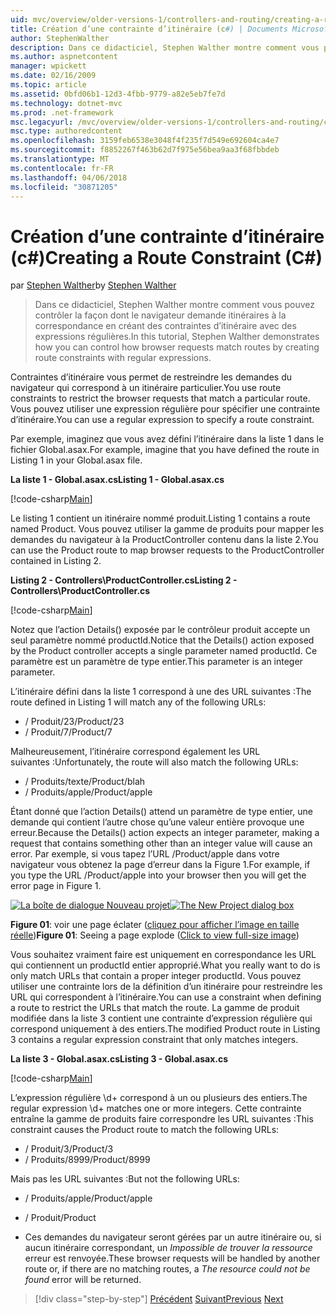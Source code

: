 ```yaml
---
uid: mvc/overview/older-versions-1/controllers-and-routing/creating-a-route-constraint-cs
title: Création d’une contrainte d’itinéraire (c#) | Documents Microsoft
author: StephenWalther
description: Dans ce didacticiel, Stephen Walther montre comment vous pouvez contrôler la façon dont le navigateur demande itinéraires à la correspondance en créant des contraintes d’itinéraire avec des expressions régulières.
ms.author: aspnetcontent
manager: wpickett
ms.date: 02/16/2009
ms.topic: article
ms.assetid: 0bfd06b1-12d3-4fbb-9779-a82e5eb7fe7d
ms.technology: dotnet-mvc
ms.prod: .net-framework
msc.legacyurl: /mvc/overview/older-versions-1/controllers-and-routing/creating-a-route-constraint-cs
msc.type: authoredcontent
ms.openlocfilehash: 3159feb6538e3048f4f235f7d549e692604ca4e7
ms.sourcegitcommit: f8852267f463b62d7f975e56bea9aa3f68fbbdeb
ms.translationtype: MT
ms.contentlocale: fr-FR
ms.lasthandoff: 04/06/2018
ms.locfileid: "30871205"
---
```

<a name="creating-a-route-constraint-c"></a><span data-ttu-id="a436e-103">Création d’une contrainte d’itinéraire (c#)</span><span class="sxs-lookup"><span data-stu-id="a436e-103">Creating a Route Constraint (C#)</span></span>
====================
<span data-ttu-id="a436e-104">par [Stephen Walther](https://github.com/StephenWalther)</span><span class="sxs-lookup"><span data-stu-id="a436e-104">by [Stephen Walther](https://github.com/StephenWalther)</span></span>

> <span data-ttu-id="a436e-105">Dans ce didacticiel, Stephen Walther montre comment vous pouvez contrôler la façon dont le navigateur demande itinéraires à la correspondance en créant des contraintes d’itinéraire avec des expressions régulières.</span><span class="sxs-lookup"><span data-stu-id="a436e-105">In this tutorial, Stephen Walther demonstrates how you can control how browser requests match routes by creating route constraints with regular expressions.</span></span>


<span data-ttu-id="a436e-106">Contraintes d’itinéraire vous permet de restreindre les demandes du navigateur qui correspond à un itinéraire particulier.</span><span class="sxs-lookup"><span data-stu-id="a436e-106">You use route constraints to restrict the browser requests that match a particular route.</span></span> <span data-ttu-id="a436e-107">Vous pouvez utiliser une expression régulière pour spécifier une contrainte d’itinéraire.</span><span class="sxs-lookup"><span data-stu-id="a436e-107">You can use a regular expression to specify a route constraint.</span></span>

<span data-ttu-id="a436e-108">Par exemple, imaginez que vous avez défini l’itinéraire dans la liste 1 dans le fichier Global.asax.</span><span class="sxs-lookup"><span data-stu-id="a436e-108">For example, imagine that you have defined the route in Listing 1 in your Global.asax file.</span></span>

<span data-ttu-id="a436e-109">**La liste 1 - Global.asax.cs**</span><span class="sxs-lookup"><span data-stu-id="a436e-109">**Listing 1 - Global.asax.cs**</span></span>

[!code-csharp[Main](creating-a-route-constraint-cs/samples/sample1.cs)]

<span data-ttu-id="a436e-110">Le listing 1 contient un itinéraire nommé produit.</span><span class="sxs-lookup"><span data-stu-id="a436e-110">Listing 1 contains a route named Product.</span></span> <span data-ttu-id="a436e-111">Vous pouvez utiliser la gamme de produits pour mapper les demandes du navigateur à la ProductController contenu dans la liste 2.</span><span class="sxs-lookup"><span data-stu-id="a436e-111">You can use the Product route to map browser requests to the ProductController contained in Listing 2.</span></span>

<span data-ttu-id="a436e-112">**Listing 2 - Controllers\ProductController.cs**</span><span class="sxs-lookup"><span data-stu-id="a436e-112">**Listing 2 - Controllers\ProductController.cs**</span></span>

[!code-csharp[Main](creating-a-route-constraint-cs/samples/sample2.cs)]

<span data-ttu-id="a436e-113">Notez que l’action Details() exposée par le contrôleur produit accepte un seul paramètre nommé productId.</span><span class="sxs-lookup"><span data-stu-id="a436e-113">Notice that the Details() action exposed by the Product controller accepts a single parameter named productId.</span></span> <span data-ttu-id="a436e-114">Ce paramètre est un paramètre de type entier.</span><span class="sxs-lookup"><span data-stu-id="a436e-114">This parameter is an integer parameter.</span></span>

<span data-ttu-id="a436e-115">L’itinéraire défini dans la liste 1 correspond à une des URL suivantes :</span><span class="sxs-lookup"><span data-stu-id="a436e-115">The route defined in Listing 1 will match any of the following URLs:</span></span>

- <span data-ttu-id="a436e-116">/ Produit/23</span><span class="sxs-lookup"><span data-stu-id="a436e-116">/Product/23</span></span>
- <span data-ttu-id="a436e-117">/ Produit/7</span><span class="sxs-lookup"><span data-stu-id="a436e-117">/Product/7</span></span>

<span data-ttu-id="a436e-118">Malheureusement, l’itinéraire correspond également les URL suivantes :</span><span class="sxs-lookup"><span data-stu-id="a436e-118">Unfortunately, the route will also match the following URLs:</span></span>

- <span data-ttu-id="a436e-119">/ Produits/texte</span><span class="sxs-lookup"><span data-stu-id="a436e-119">/Product/blah</span></span>
- <span data-ttu-id="a436e-120">/ Produits/apple</span><span class="sxs-lookup"><span data-stu-id="a436e-120">/Product/apple</span></span>

<span data-ttu-id="a436e-121">Étant donné que l’action Details() attend un paramètre de type entier, une demande qui contient l’autre chose qu’une valeur entière provoque une erreur.</span><span class="sxs-lookup"><span data-stu-id="a436e-121">Because the Details() action expects an integer parameter, making a request that contains something other than an integer value will cause an error.</span></span> <span data-ttu-id="a436e-122">Par exemple, si vous tapez l’URL /Product/apple dans votre navigateur vous obtenez la page d’erreur dans la Figure 1.</span><span class="sxs-lookup"><span data-stu-id="a436e-122">For example, if you type the URL /Product/apple into your browser then you will get the error page in Figure 1.</span></span>


<span data-ttu-id="a436e-123">[![La boîte de dialogue Nouveau projet](creating-a-route-constraint-cs/_static/image1.jpg)](creating-a-route-constraint-cs/_static/image1.png)</span><span class="sxs-lookup"><span data-stu-id="a436e-123">[![The New Project dialog box](creating-a-route-constraint-cs/_static/image1.jpg)](creating-a-route-constraint-cs/_static/image1.png)</span></span>

<span data-ttu-id="a436e-124">**Figure 01**: voir une page éclater ([cliquez pour afficher l’image en taille réelle](creating-a-route-constraint-cs/_static/image2.png))</span><span class="sxs-lookup"><span data-stu-id="a436e-124">**Figure 01**: Seeing a page explode ([Click to view full-size image](creating-a-route-constraint-cs/_static/image2.png))</span></span>


<span data-ttu-id="a436e-125">Vous souhaitez vraiment faire est uniquement en correspondance les URL qui contiennent un productId entier approprié.</span><span class="sxs-lookup"><span data-stu-id="a436e-125">What you really want to do is only match URLs that contain a proper integer productId.</span></span> <span data-ttu-id="a436e-126">Vous pouvez utiliser une contrainte lors de la définition d’un itinéraire pour restreindre les URL qui correspondent à l’itinéraire.</span><span class="sxs-lookup"><span data-stu-id="a436e-126">You can use a constraint when defining a route to restrict the URLs that match the route.</span></span> <span data-ttu-id="a436e-127">La gamme de produit modifiée dans la liste 3 contient une contrainte d’expression régulière qui correspond uniquement à des entiers.</span><span class="sxs-lookup"><span data-stu-id="a436e-127">The modified Product route in Listing 3 contains a regular expression constraint that only matches integers.</span></span>

<span data-ttu-id="a436e-128">**La liste 3 - Global.asax.cs**</span><span class="sxs-lookup"><span data-stu-id="a436e-128">**Listing 3 - Global.asax.cs**</span></span>

[!code-csharp[Main](creating-a-route-constraint-cs/samples/sample3.cs)]

<span data-ttu-id="a436e-129">L’expression régulière \d+ correspond à un ou plusieurs des entiers.</span><span class="sxs-lookup"><span data-stu-id="a436e-129">The regular expression \d+ matches one or more integers.</span></span> <span data-ttu-id="a436e-130">Cette contrainte entraîne la gamme de produits faire correspondre les URL suivantes :</span><span class="sxs-lookup"><span data-stu-id="a436e-130">This constraint causes the Product route to match the following URLs:</span></span>

- <span data-ttu-id="a436e-131">/ Produit/3</span><span class="sxs-lookup"><span data-stu-id="a436e-131">/Product/3</span></span>
- <span data-ttu-id="a436e-132">/ Produits/8999</span><span class="sxs-lookup"><span data-stu-id="a436e-132">/Product/8999</span></span>

<span data-ttu-id="a436e-133">Mais pas les URL suivantes :</span><span class="sxs-lookup"><span data-stu-id="a436e-133">But not the following URLs:</span></span>

- <span data-ttu-id="a436e-134">/ Produits/apple</span><span class="sxs-lookup"><span data-stu-id="a436e-134">/Product/apple</span></span>
- <span data-ttu-id="a436e-135">/ Produit</span><span class="sxs-lookup"><span data-stu-id="a436e-135">/Product</span></span>

- <span data-ttu-id="a436e-136">Ces demandes du navigateur seront gérées par un autre itinéraire ou, si aucun itinéraire correspondant, un *Impossible de trouver la ressource* erreur est renvoyée.</span><span class="sxs-lookup"><span data-stu-id="a436e-136">These browser requests will be handled by another route or, if there are no matching routes, a *The resource could not be found* error will be returned.</span></span>

> [!div class="step-by-step"]
> <span data-ttu-id="a436e-137">[Précédent](creating-custom-routes-cs.md)
> [Suivant](creating-a-custom-route-constraint-cs.md)</span><span class="sxs-lookup"><span data-stu-id="a436e-137">[Previous](creating-custom-routes-cs.md)
[Next](creating-a-custom-route-constraint-cs.md)</span></span>

